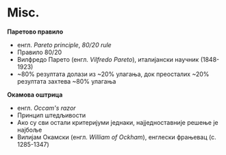 # Misc.

**Паретово правило**

- енгл. *Pareto principle*, *80/20 rule*
- Правило 80/20
- Вилфредо Парето (енгл. *Vilfredo Pareto*), италијански научник (1848-1923)
- ~80% резултата долази из ~20% улагања, док преосталих ~20% резултата захтева ~80% улагања

**Окамова оштрица**

- енгл. *Occam's razor*
- Принцип штедљивости
- Ако су сви остали критеријуми једнаки, најједноставније решење је најбоље
- Вилијам Окамски (енгл. *William of Ockham*), енглески фрањевац (c. 1285-1347)
